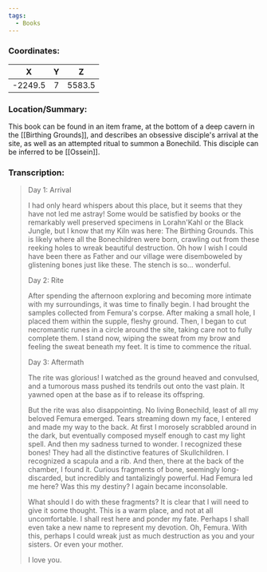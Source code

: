 ```yaml
---
tags:
  - Books
---
```


### Coordinates:
| **X** | **Y**| **Z** |
|:-----:|:----:|:-----:|
|-2249.5  |7   |5583.5  |

### Location/Summary:
This book can be found in an item frame, at the bottom of a deep cavern in the [[Birthing Grounds]], and describes an obsessive disciple's arrival at the site, as well as an attempted ritual to summon a Bonechild. This disciple can be inferred to be [[Ossein]].

### Transcription:
> Day 1: Arrival
>
> I had only heard whispers about this place, but it seems that they have not led me astray! Some would be satisfied by books or the remarkably well preserved specimens in Lorahn'Kahl or the Black Jungle, but I know that my Kiln was here: The Birthing Grounds. This is likely where all the Bonechildren were born, crawling out from these reeking holes to wreak beautiful destruction. Oh how I wish I could have been there as Father and our village were disemboweled by glistening bones just like these. The stench is so... wonderful.
>
> Day 2: Rite
>
> After spending the afternoon exploring and becoming more intimate with my surroundings, it was time to finally begin. I had brought the samples collected from Femura's corpse. After making a small hole, I placed them within the supple, fleshy ground. Then, I began to cut necromantic runes in a circle around the site, taking care not to fully complete them. I stand now, wiping the sweat from my brow and feeling the sweat beneath my feet. It is time to commence the ritual.
>
> Day 3: Aftermath
>
> The rite was glorious! I watched as the ground heaved and convulsed, and a tumorous mass pushed its tendrils out onto the vast plain. It yawned open at the base as if to release its offspring.
>
> But the rite was also disappointing. No living Bonechild, least of all my beloved Femura emerged. Tears streaming down my face, I entered and made my way to the back. At first I morosely scrabbled around in the dark, but eventually composed myself enough to cast my light spell. And then my sadness turned to wonder. I recognized these bones! They had all the distinctive features of Skullchildren. I recognized a scapula and a rib. And then, there at the back of the chamber, I found it. Curious fragments of bone, seemingly long-discarded, but incredibly and tantalizingly powerful. Had Femura led me here? Was this my destiny? I again became inconsolable.
>
> What should I do with these fragments? It is clear that I will need to give it some thought. This is a warm place, and not at all uncomfortable. I shall rest here and ponder my fate. Perhaps I shall even take a new name to represent my devotion. Oh, Femura. With this, perhaps I could wreak just as much destruction as you and your sisters. Or even your mother.
>
> I love you.


